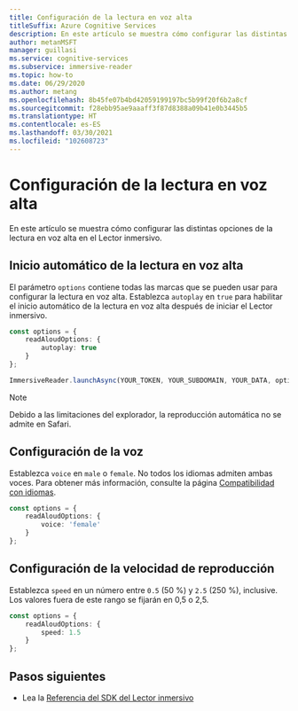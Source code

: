 ```yaml
---
title: Configuración de la lectura en voz alta
titleSuffix: Azure Cognitive Services
description: En este artículo se muestra cómo configurar las distintas opciones de la lectura en voz alta.
author: metanMSFT
manager: guillasi
ms.service: cognitive-services
ms.subservice: immersive-reader
ms.topic: how-to
ms.date: 06/29/2020
ms.author: metang
ms.openlocfilehash: 8b45fe07b4bd42059199197bc5b99f20f6b2a8cf
ms.sourcegitcommit: f28ebb95ae9aaaff3f87d8388a09b41e0b3445b5
ms.translationtype: HT
ms.contentlocale: es-ES
ms.lasthandoff: 03/30/2021
ms.locfileid: "102608723"
---
```

# <a name="how-to-configure-read-aloud"></a>Configuración de la lectura en voz alta

En este artículo se muestra cómo configurar las distintas opciones de la lectura en voz alta en el Lector inmersivo.

## <a name="automatically-start-read-aloud"></a>Inicio automático de la lectura en voz alta

El parámetro `options` contiene todas las marcas que se pueden usar para configurar la lectura en voz alta. Establezca `autoplay` en `true` para habilitar el inicio automático de la lectura en voz alta después de iniciar el Lector inmersivo.

```typescript
const options = {
    readAloudOptions: {
        autoplay: true
    }
};

ImmersiveReader.launchAsync(YOUR_TOKEN, YOUR_SUBDOMAIN, YOUR_DATA, options);
```

> [!NOTE]
> Debido a las limitaciones del explorador, la reproducción automática no se admite en Safari.

## <a name="configure-the-voice"></a>Configuración de la voz

Establezca `voice` en `male` o `female`. No todos los idiomas admiten ambas voces. Para obtener más información, consulte la página [Compatibilidad con idiomas](./language-support.md).

```typescript
const options = {
    readAloudOptions: {
        voice: 'female'
    }
};
```

## <a name="configure-playback-speed"></a>Configuración de la velocidad de reproducción

Establezca `speed` en un número entre `0.5` (50 %) y `2.5` (250 %), inclusive. Los valores fuera de este rango se fijarán en 0,5 o 2,5.

```typescript
const options = {
    readAloudOptions: {
        speed: 1.5
    }
};
```

## <a name="next-steps"></a>Pasos siguientes

* Lea la [Referencia del SDK del Lector inmersivo](./reference.md)